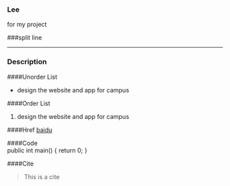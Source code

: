 ### Lee
for my project

###split line
***

### Description

####Unorder List
<br />
* design the website and app for campus

####Order List
1. design the website and app for campus


####Href
[baidu](http://www.baidu.com)

####Code        
		public int main()
		{
		return 0;
		}


####Cite
> This is a cite
